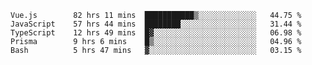 <!--START_SECTION:waka-->

```text
Vue.js        82 hrs 11 mins  ███████████▒░░░░░░░░░░░░░   44.75 %
JavaScript    57 hrs 44 mins  ████████░░░░░░░░░░░░░░░░░   31.44 %
TypeScript    12 hrs 49 mins  █▓░░░░░░░░░░░░░░░░░░░░░░░   06.98 %
Prisma        9 hrs 6 mins    █▒░░░░░░░░░░░░░░░░░░░░░░░   04.96 %
Bash          5 hrs 47 mins   ▓░░░░░░░░░░░░░░░░░░░░░░░░   03.15 %
```

<!--END_SECTION:waka-->
